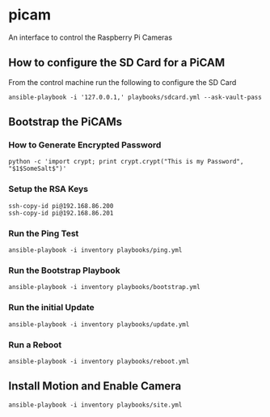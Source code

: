 # picam
An interface to control the Raspberry Pi Cameras

## How to configure the SD Card for a PiCAM

From the control machine run the following to configure the SD Card

```
ansible-playbook -i '127.0.0.1,' playbooks/sdcard.yml --ask-vault-pass
```

## Bootstrap the PiCAMs

### How to Generate Encrypted Password

```
python -c 'import crypt; print crypt.crypt("This is my Password", "$1$SomeSalt$")'
```

### Setup the RSA Keys

```
ssh-copy-id pi@192.168.86.200
ssh-copy-id pi@192.168.86.201
```

### Run the Ping Test

```
ansible-playbook -i inventory playbooks/ping.yml
```

### Run the Bootstrap Playbook

```
ansible-playbook -i inventory playbooks/bootstrap.yml
```

### Run the initial Update

```
ansible-playbook -i inventory playbooks/update.yml
```
### Run a Reboot

```
ansible-playbook -i inventory playbooks/reboot.yml
```

## Install Motion and Enable Camera

```
ansible-playbook -i inventory playbooks/site.yml
```

